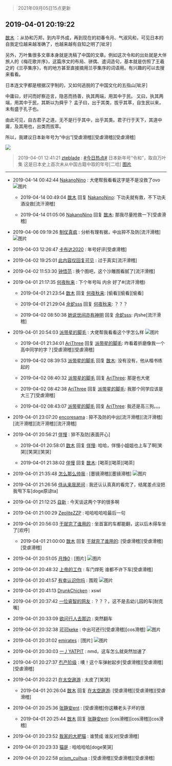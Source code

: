 > 2021年09月05日15点更新
<link rel="stylesheet" href="https://cdn.jsdelivr.net/gh/taotie6/sampleJSON@main/css/photo_show.css">


 ## 2019-04-01 20:19:22 

 [㪚木](https://www.coolapk.com/feed/11030653?shareKey=YmE3YjE4NWRlMzk3NjEzMTc0YTU~) ：从协和万邦，到内平外成，再到现在的初春令月、气淑风和，可见日本的自我定位越来越准确了，也越来越有自知之明了[呲牙]

另外，万叶集很多文章本身就是洗稿了中国的文章。例如这次令和的出处就是大伴旅人的《梅花歌并序》，这篇序文的布局、骈偶、遣词造句，基本就是仿照了王羲之的《兰亭集序》<!--break-->，有的地方甚至直接摘用兰亭集序的词语用。有兴趣的可以去搜来看看。

日本连文字都是根据汉字制的，又如何逃脱的了中国文化的五指山[呲牙]

中庸曰，好问而好察迩言，隐恶而扬善，执其两端，用其中于民。
又曰，执其两端，用其中于民，其斯以为舜乎？
孟子曰，出于其类，拔乎其萃，自生民以来，未有盛于孔子也。

由此可见，自古君子之道，无不是行乎其中，出乎其类。君子行于天下，其道中庸，及其用也，出类而拔萃。

所以，我建议日本新年号为“中出”[受虐滑稽][受虐滑稽][受虐滑稽] 

<div class="album">
<img class="img-item" src="https://image.coolapk.com/feed/2019/0311/00/1081091_1552234779_5913@360x286.jpg" />
</div>

> 2019-04-01 12:41:21 
> [zteblade](https://www.coolapk.com/feed/11023933?shareKey=NGUzMmFmYTQ1ZWI1NjEzMTc0YTU~) : <a class="feed-link-tag" href="/t/今日热点?type=0">#今日热点#</a> 日本新年号“令和”，取自万叶集 这是日本史上首次未从中国古籍中取的年号[二哈] 
[图片]()

 ------- 

- 2019-04-14 00:42:44 [NakanoNino](uid=1312011) : 大佬帮我看看这字是不是没救了ovo ![图片](https://image.coolapk.com/feed/2019/0414/00/1312011_1555173762_0202@2016x4032.jpg)

    - 2019-04-14 00:49:04 [㪚木](uid=1081091) 回复 [NakanoNino](uid=1312011): 下功夫就有救，不下功夫酒没救[流汗滑稽] 

    - 2019-04-14 01:05:06 [NakanoNino](uid=1312011) 回复 [㪚木](uid=1081091): 那我尽量抢救一下[受虐滑稽] 

- 2019-04-06 09:19:26 [制仗真疯](uid=1495824) : 分析有理有据，中出猝不及防[流汗滑稽] ![图片](https://image.coolapk.com/feed/2019/0406/09/1495824_1554513563_8308@475x327.jpg)

- 2019-04-03 12:26:47 [卡布达2020](uid=696546) : 年号好评[受虐滑稽] 

- 2019-04-02 19:25:01 [此内容仅回复可见](uid=1476004) : 过于真实[流汗滑稽] 

- 2019-04-02 11:53:30 [钟悟范](uid=2436081) : 换个图吧，这个沙雕图看腻了[流汗滑稽] 

- 2019-04-01 21:17:35 [何夜秋来](uid=552467) : 下个年号叫  内佘  好了#(流汗滑稽) 

    - 2019-04-01 21:23:54 [㪚木](uid=1081091) 回复 [何夜秋来](uid=552467): [偷看][偷看][偷看] 

    - 2019-04-01 21:29:04 [佘蛇sss](uid=455650) 回复 [何夜秋来](uid=552467): ？？？ 

    - 2019-04-02 08:50:38 [她说世间亦有神明](uid=542825) 回复 [佘蛇sss](uid=455650): 内she[流汗滑稽] 

- 2019-04-01 20:54:03 [派带星的脚毛](uid=1014357) : 大佬帮我看看这个字怎么样 ![图片](https://image.coolapk.com/feed/2019/0401/20/1014357_1554123240_4194@2133x1600.jpg)

    - 2019-04-01 21:34:01 [AriThree](uid=1560115) 回复 [派带星的脚毛](uid=1014357): 咋看着折磨像我一个高中同学的字？[受虐滑稽][受虐滑稽] 

    - 2019-04-02 08:39:53 [派带星的脚毛](uid=1014357) 回复 [㪚木](uid=1081091): 没有没有，他从楷书练起的 

    - 2019-04-02 08:40:32 [派带星的脚毛](uid=1014357) 回复 [AriThree](uid=1560115): 那是也大佬 

    - 2019-04-02 08:42:38 [AriThree](uid=1560115) 回复 [派带星的脚毛](uid=1014357): 我那个同学应该是大三了[受虐滑稽] 

    - 2019-04-02 08:43:07 [派带星的脚毛](uid=1014357) 回复 [AriThree](uid=1560115): 我还是高三狗。。。 

- 2019-04-01 23:07:20 [encoresama](uid=1084505) : 猝不及防的中出[流汗滑稽][流汗滑稽][流汗滑稽][流汗滑稽][流汗滑稽] 

- 2019-04-01 20:56:21 [佯慢](uid=888105) : 猝不及防[表面开心] 

    - 2019-04-01 20:58:01 [㪚木](uid=1081091) 回复 [佯慢](uid=888105): 哈哈，佯慢小姐姐也上车了啊[笑哭][笑哭][笑哭] 

    - 2019-04-01 21:38:02 [佯慢](uid=888105) 回复 [㪚木](uid=1081091): [喝茶][喝茶][喝茶] 

- 2019-04-01 21:35:48 [怎么那么帅我](uid=1421130) : [墨镜滑稽][墨镜滑稽] ![图片](https://image.coolapk.com/feed/2019/0401/21/1421130_1554125746_5573@720x662.jpg)

- 2019-04-01 21:26:56 [侍从来我房间](uid=714806) : 我还认认真真的看完了，结尾差点没把我甩下车[doge原谅ta] 

- 2019-04-01 21:12:25 [自新](uid=2031956) : 今天谈这两个字的很多啊 

- 2019-04-01 21:00:29 [ZeoliteZZP](uid=1091047) : 哈哈哈哈哈最后一句 

- 2019-04-01 20:56:03 [干就完了谁用的](uid=848422) : 坐首富的车都能翻，这以后木得车坐了[欢呼] 

    - 2019-04-01 21:00:00 [㪚木](uid=1081091) 回复 [干就完了谁用的](uid=848422): [受虐滑稽][受虐滑稽][受虐滑稽] 

- 2019-04-01 20:51:05 [月挣0](uid=2517331) : [图片] ![图片](https://image.coolapk.com/feed/2019/0401/20/2517331_1554123062_7927@186x164.jpg)

- 2019-04-01 20:48:32 [上帝的工作](uid=644443) : 车门焊死 谁都不许下车[受虐滑稽] 

- 2019-04-01 20:41:57 [有幸认识你吗](uid=1202978) : 围观 ![图片](https://image.coolapk.com/feed/2019/0401/20/1202978_1554122515_0645@440x436.jpg)

- 2019-04-01 20:41:13 [DrunkChicken](uid=1512379) : xswl 

- 2019-04-01 20:37:42 [一位睿智的网友](uid=2057591) : ？？？，这不是去幼儿园的车[耐克嘴] 

- 2019-04-01 20:33:09 [欲问行人去那边](uid=826969) : 突然翻车 

- 2019-04-01 20:32:38 [可可keke](uid=2190423) : 中出可还行[受虐滑稽][cos滑稽] ![图片](https://image.coolapk.com/feed/2019/0401/20/2190423_1554121956_0074@658x255.jpg)

- 2019-04-01 20:31:02 [emirates](uid=2140963) : [图片] ![图片](https://image.coolapk.com/feed/2019/0401/20/2140963_1554121859_8297@183x198.jpg)

- 2019-04-01 20:30:03 [一丿YATPIT](uid=1172282) : nmd，这车怎么就突然加速了 

- 2019-04-01 20:27:37 [冇产阶级](uid=594544) : 噢！这个车弹射起步[受虐滑稽][受虐滑稽][受虐滑稽] 

- 2019-04-01 20:22:21 [在太空遨游](uid=1105791) : 太皮了[笑哭] 

    - 2019-04-01 20:26:04 [㪚木](uid=1081091) 回复 [在太空遨游](uid=1105791): [受虐滑稽][受虐滑稽][受虐滑稽] 

- 2019-04-01 20:25:36 [张静安ent](uid=2086642) : [受虐滑稽]你这糟老头子坏的很 

    - 2019-04-01 20:25:44 [㪚木](uid=1081091) 回复 [张静安ent](uid=2086642): [cos滑稽][cos滑稽][cos滑稽] 

- 2019-04-01 20:23:52 [我家的大肥猫](uid=647720) : 谁赞成  谁反对[受虐滑稽] 

- 2019-04-01 20:23:33 [猫是](uid=1313320) : 哈哈哈哈[doge笑哭] 

- 2019-04-01 20:22:58 [prism_cuihua](uid=1243854) : [受虐滑稽][受虐滑稽][受虐滑稽] 

